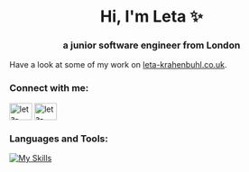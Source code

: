 <h1 align="center">Hi, I'm Leta ✨</h1>
<h3 align="center">a junior software engineer from London</h3>

<p align="left">Have a look at some of my work on <a href="https://leta-krahenbuhl.co.uk/" target="blank" >leta-krahenbuhl.co.uk</a>. </p> 



<h3 align="left">Connect with me:</h3>
<p align="left">
<a href="https://linkedin.com/in/leta-krahenbuhl" target="blank"><img align="center" src="https://raw.githubusercontent.com/rahuldkjain/github-profile-readme-generator/master/src/images/icons/Social/linked-in-alt.svg" alt="leta-krahenbuhl" height="30" width="40" /></a>
<a href="https://www.behance.net/leta-krahenbuhl" target="blank"><img align="center" src="https://raw.githubusercontent.com/rahuldkjain/github-profile-readme-generator/master/src/images/icons/Social/behance.svg" alt="leta-krahenbuhl" height="30" width="40" /></a>
</p>

<h3 align="left">Languages and Tools:</h3>

[![My Skills](https://skillicons.dev/icons?i=html,css,sass,js,react,typescript,express,nodejs,heroku,vite,mongodb,mysql,postman,npm,github,discord,figma,ai,ps,notion,vscode)](https://skillicons.dev)

